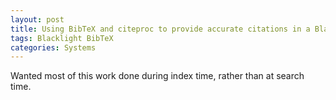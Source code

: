 ```yaml
---
layout: post
title: Using BibTeX and citeproc to provide accurate citations in a Blacklight-based discovery layer
tags: Blacklight BibTeX
categories: Systems
---
```

Wanted most of this work done during index time, rather than at search time.
